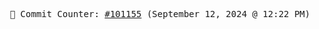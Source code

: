 <p align="center">
    <samp>
        📮 Commit Counter: <a href="https://github.com/Javascript-void0/Javascript-void0/commits/main">#101155</a> (September 12, 2024 @ 12:22 PM)
    </samp>
</p>